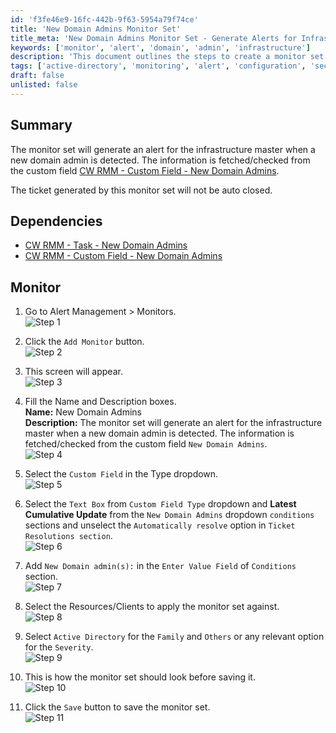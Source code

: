 ```yaml
---
id: 'f3fe46e9-16fc-442b-9f63-5954a79f74ce'
title: 'New Domain Admins Monitor Set'
title_meta: 'New Domain Admins Monitor Set - Generate Alerts for Infrastructure Master'
keywords: ['monitor', 'alert', 'domain', 'admin', 'infrastructure']
description: 'This document outlines the steps to create a monitor set that generates alerts for the infrastructure master when a new domain admin is detected. It includes dependencies, detailed instructions, and screenshots for each step of the process.'
tags: ['active-directory', 'monitoring', 'alert', 'configuration', 'security']
draft: false
unlisted: false
---
```

## Summary

The monitor set will generate an alert for the infrastructure master when a new domain admin is detected. The information is fetched/checked from the custom field [CW RMM - Custom Field - New Domain Admins](https://proval.itglue.com/DOC-5078775-14033362).

The ticket generated by this monitor set will not be auto closed.

## Dependencies

- [CW RMM - Task - New Domain Admins](https://proval.itglue.com/DOC-5078775-14033424)
- [CW RMM - Custom Field - New Domain Admins](https://proval.itglue.com/DOC-5078775-14033362)

## Monitor

1. Go to Alert Management > Monitors.  
   ![Step 1](../../../static/img/New-Domain-Admins/image_6.png)

2. Click the `Add Monitor` button.  
   ![Step 2](../../../static/img/New-Domain-Admins/image_7.png)

3. This screen will appear.  
   ![Step 3](../../../static/img/New-Domain-Admins/image_8.png)

4. Fill the Name and Description boxes.  
   **Name:** New Domain Admins  
   **Description:** The monitor set will generate an alert for the infrastructure master when a new domain admin is detected. The information is fetched/checked from the custom field `New Domain Admins`.  
   ![Step 4](../../../static/img/New-Domain-Admins/image_9.png)

5. Select the `Custom Field` in the Type dropdown.  
   ![Step 5](../../../static/img/New-Domain-Admins/image_10.png)

6. Select the `Text Box` from `Custom Field Type` dropdown and **Latest Cumulative Update** from the `New Domain Admins` dropdown `conditions` sections and unselect the `Automatically resolve` option in `Ticket Resolutions section`.  
   ![Step 6](../../../static/img/New-Domain-Admins/image_11.png)

7. Add `New Domain admin(s):` in the `Enter Value Field` of `Conditions` section.  
   ![Step 7](../../../static/img/New-Domain-Admins/image_11.png)

8. Select the Resources/Clients to apply the monitor set against.  
   ![Step 8](../../../static/img/New-Domain-Admins/image_12.png)

9. Select `Active Directory` for the `Family` and `Others` or any relevant option for the `Severity`.  
   ![Step 9](../../../static/img/New-Domain-Admins/image_13.png)

10. This is how the monitor set should look before saving it.  
    ![Step 10](../../../static/img/New-Domain-Admins/image_14.png)

11. Click the `Save` button to save the monitor set.  
    ![Step 11](../../../static/img/New-Domain-Admins/image_15.png)






